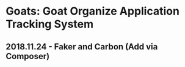 # Goats: Goat Organize Application Tracking System
## 2018.11.24 - Faker and Carbon (Add via Composer)
